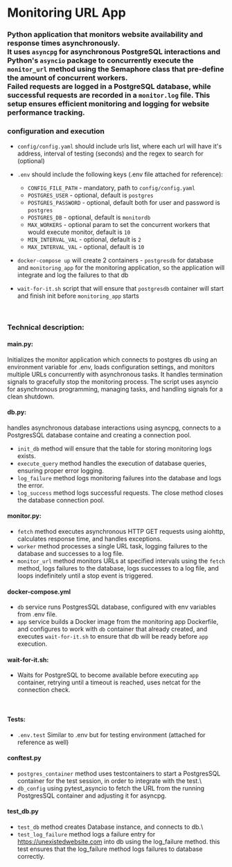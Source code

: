 # Monitoring URL App

### Python application that monitors website availability and response times asynchronously.<br> It uses `asyncpg` for asynchronous PostgreSQL interactions and Python's `asyncio` package to concurrently execute the `monitor_url` method using the Semaphore class that pre-define the amount of concurrent workers. <br> Failed requests are logged in a PostgreSQL database, while successful requests are recorded in a `monitor.log` file. This setup ensures efficient monitoring and logging for website performance tracking.

### configuration and execution
* `config/config.yaml` should include urls list, where each url will have it's  address, interval of testing (seconds) and the regex to search for (optional)
* `.env` should include the following keys (.env file attached for reference):
  * `CONFIG_FILE_PATH` - mandatory, path to `config/config.yaml`
  * `POSTGRES_USER` - optional, default is `postgres`
  * `POSTGRES_PASSWORD` - optional, default both for user and password is `postgres`
  * `POSTGRES_DB` - optional, default is `monitordb`
  * `MAX_WORKERS` - optional param to set the concurrent workers that would execute monitor, default is `10`
  * `MIN_INTERVAL_VAL` - optional, default is `2`
  * `MAX_INTERVAL_VAL` - optional, default is `10`

* `docker-compose up` will create 2 containers - `postgresdb` for database and `monitoring_app` for the monitoring application, so the application will integrate and log the failures to that db
* `wait-for-it.sh` script that will ensure that `postgresdb` container will start and finish init before `monitoring_app` starts

<br>

### Technical description:
#### main.py:
Initializes the monitor application which connects to postgres db using an environment variable for .env, loads configuration settings, and monitors multiple URLs concurrently with asynchronous tasks.
It handles termination signals to gracefully stop the monitoring process. The script uses asyncio for asynchronous programming, managing tasks, and handling signals for a clean shutdown.

#### db.py:
handles asynchronous database interactions using asyncpg, connects to a PostgresSQL database containe and creating a connection pool.  
* `init_db` method will ensure that the table for storing monitoring logs exists.
* `execute_query` method handles the execution of database queries, ensuring proper error logging.
* `log_failure` method logs monitoring failures into the database and logs the error.
* `log_success` method logs successful requests. The close method closes the database connection pool.

#### monitor.py:
* `fetch` method executes asynchronous HTTP GET requests using aiohttp, calculates response time, and handles exceptions.
* `worker` method processes a single URL task, logging failures to the database and successes to a log file.
* `monitor_url` method monitors URLs at specified intervals using the `fetch` method, logs failures to the database, logs successes to a log file, and loops indefinitely until a stop event is triggered.


#### docker-compose.yml
* `db` service runs PostgresSQL database, configured with env variables from .env file.
* `app` service builds a Docker image from the monitoring app Dockerfile, and configures to work with `db` container that already created, and executes `wait-for-it.sh` to ensure that db will be ready before `app` execution.

#### wait-for-it.sh:
* Waits for PostgreSQL to become available before executing `app` container, retrying until a timeout is reached, uses netcat for the connection check.
<br>

#### Tests:
* `.env.test` Similar to .env but for testing environment (attached for reference as well)


#### conftest.py
* `postgres_container` method uses testcontainers to start a PostgresSQL container for the test session, in order to integrate with the test.\
* `db_config` using pytest_asyncio to fetch the URL from the running PostgresSQL container and adjusting it for asyncpg.

#### test_db.py
* `test_db` method creates Database instance, and connects to db.\
* `test_log_failure` method logs a failure entry for https://unexistedwebsite.com into db using the log_failure method. this test ensures that the log_failure method logs failures to database correctly.
